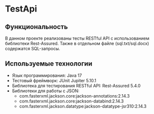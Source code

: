 # TestApi

## Функциональность

В данном проекте реализованы тесты RESTful API с использованием библиотеки Rest-Assured. Также в отдельном файле (sql.txt/sql.docx) содержатся SQL-запросы.

## Используемые технологии

- Язык программирования: Java 17
- Тестовый фреймворк: JUnit Jupiter 5.10.1
- Библиотека для тестирования RESTful API: Rest-Assured 5.4.0
- Библиотеки для работы с JSON:
  - com.fasterxml.jackson.core:jackson-annotations:2.14.3
  - com.fasterxml.jackson.core:jackson-databind:2.14.3
  - com.fasterxml.jackson.datatype:jackson-datatype-jsr310:2.14.3
